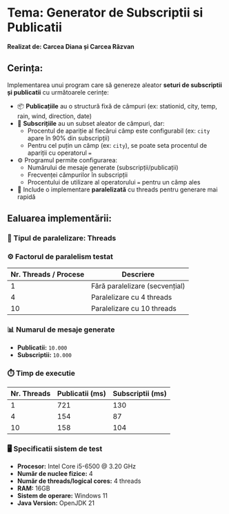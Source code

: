# Tema: Generator de Subscriptii si Publicatii
**Realizat de: Carcea Diana și Carcea Răzvan**
## Cerința:
Implementarea unui program care să genereze aleator **seturi de subscriptii și publicatii** cu următoarele cerințe:
- 📦 **Publicațiile** au o structură fixă de câmpuri (ex: stationid, city, temp, rain, wind, direction, date)
- 🧩 **Subscrițiile** au un subset aleator de câmpuri, dar:
  - Procentul de apariție al fiecărui câmp este configurabil (ex: `city` apare în 90% din subscripții)
  - Pentru cel puțin un câmp (ex: `city`), se poate seta procentul de apariții cu operatorul `=`
- ⚙️ Programul permite configurarea:
  - Numărului de mesaje generate (subscripții/publicații)
  - Frecvenței câmpurilor în subscripții
  - Procentului de utilizare al operatorului `=` pentru un câmp ales
- 🧵 Include o implementare **paralelizată** cu threads pentru generare mai rapidă

## Ealuarea implementării:

### 🔧 Tipul de paralelizare: Threads  
### ⚙️ Factorul de paralelism testat
| Nr. Threads / Procese | Descriere                    |
|------------------------|------------------------------|
| 1                      | Fără paralelizare (secvențial) |
| 4                      | Paralelizare cu 4 threads     |
| 10                      | Paralelizare cu 10 threads     |

### 📊 Numarul de mesaje generate

- **Publicatii:** `10.000`
- **Subscriptii:** `10.000`

### ⏱️ Timp de executie

| Nr. Threads | Publicatii (ms) | Subscriptii (ms) |
|-------------|------------------|------------------|
| 1           | 721             | 130             |
| 4           | 154             | 87             |
| 10           | 158             | 104             |

### 🖥️ Specificatii sistem de test

- **Procesor:** Intel Core i5-6500 @ 3.20 GHz
- **Număr de nuclee fizice:** 4
- **Număr de threads/logical cores:** 4 threads
- **RAM:** 16GB
- **Sistem de operare:** Windows 11
- **Java Version:** OpenJDK 21

